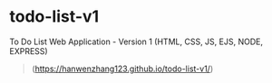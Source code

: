 # todo-list-v1
To Do List Web Application - Version 1 (HTML, CSS, JS, EJS, NODE, EXPRESS)
>(https://hanwenzhang123.github.io/todo-list-v1/)
